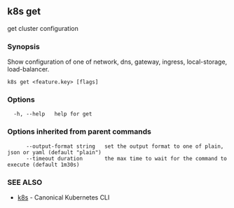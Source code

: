 ## k8s get

get cluster configuration

### Synopsis

Show configuration of one of network, dns, gateway, ingress, local-storage, load-balancer.

```
k8s get <feature.key> [flags]
```

### Options

```
  -h, --help   help for get
```

### Options inherited from parent commands

```
      --output-format string   set the output format to one of plain, json or yaml (default "plain")
      --timeout duration       the max time to wait for the command to execute (default 1m30s)
```

### SEE ALSO

* [k8s](k8s.md)	 - Canonical Kubernetes CLI

